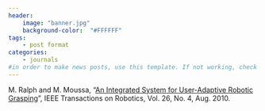 ```yaml
---
header:
    image: "banner.jpg"
    background-color:  "#FFFFFF"
tags:
    - post format
categories:
    - journals
#in order to make news posts, use this template. If not working, check that categories is equal to journals, not Journals
---
```



<p>M. Ralph and M. Moussa, “<a href="http://ieeexplore.ieee.org/xpls/icp.jsp?arnumber=5467175">An Integrated System for User-Adaptive Robotic Grasping</a>”, IEEE Transactions on Robotics, Vol. 26, No. 4, Aug. 2010.</p>
